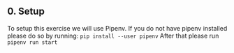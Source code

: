 ## 0. Setup
To setup this exercise we will use Pipenv.
If you do not have pipenv installed please do so by running:
``pip install --user pipenv``
After that please run 
``pipenv run start``
